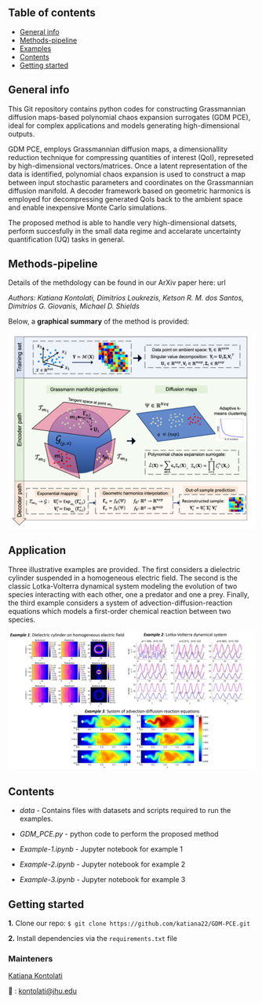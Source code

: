 ## Table of contents
* [General info](#general-info)
* [Methods-pipeline](#methods-pipeline)
* [Examples](#examples)
* [Contents](#contents)
* [Getting started](#getting-started)

## General info

This Git repository contains python codes for constructing Grassmannian diffusion maps-based polynomial chaos expansion surrogates (GDM PCE), ideal for complex applications and models generating high-dimensional outputs. 

GDM PCE, employs Grassmannian diffusion maps, a dimensionallity reduction technique for compressing quantities of interest (QoI), represeted by high-dimensional vectors/matrices. Once a latent representation of the data is identified, polynomial chaos expansion is used to construct a map between input stochastic parameters and coordinates on the Grassmannian diffusion manifold. A decoder framework based on geometric harmonics is employed for decompressing generated QoIs back to the ambient space and enable inexpensive Monte Carlo simulations.

The proposed method is able to handle very high-dimensional datsets, perform succesfully in the small data regime and accelarate uncertainty quantification (UQ) tasks in general.

## Methods-pipeline

Details of the methdology can be found in our ArXiv paper here:  url

*Authors: Katiana Kontolati, Dimitrios Loukrezis, Ketson R. M. dos Santos, Dimitrios G. Giovanis, Michael D. Shields*

Below, a **graphical summary** of the method is provided:

<img src="pipeline.png" width="700">

## Application

Three illustrative examples are provided. The first considers a dielectric cylinder suspended in a homogeneous electric field. The second is the classic Lotka-Volterra dynamical system modeling the evolution of two species interacting with each other, one a predator and one a prey. Finally, the third example considers a system of advection-diffusion-reaction equations which models a first-order chemical reaction between two species. 
 
<img src="applications.png" width="900">
 
## Contents

* _data_ - Contains files with datasets and scripts required to run the examples.

* _GDM_PCE.py_ - python code to perform the proposed method

* _Example-1.ipynb_ - Jupyter notebook for example 1

* _Example-2.ipynb_ - Jupyter notebook for example 2
 
* _Example-3.ipynb_ - Jupyter notebook for example 3

## Getting started
**1.** Clone our repo: ```$ git clone https://github.com/katiana22/GDM-PCE.git```

**2.** Install dependencies via the ```requirements.txt``` file

### Mainteners
[Katiana Kontolati](https://katiana22.github.io/)

:email: : kontolati@jhu.edu



